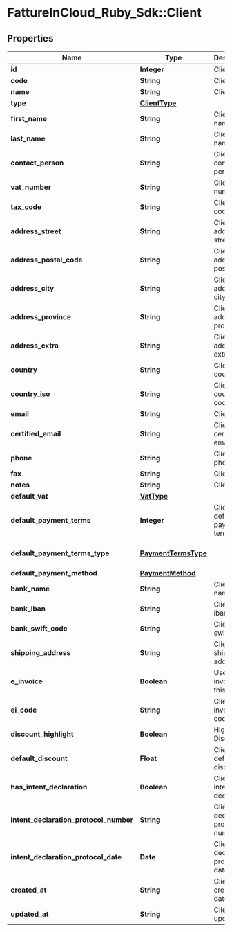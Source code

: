 # FattureInCloud_Ruby_Sdk::Client

## Properties

| Name | Type | Description | Notes |
| ---- | ---- | ----------- | ----- |
| **id** | **Integer** | Client id | [optional] |
| **code** | **String** | Client code | [optional] |
| **name** | **String** | Client name | [optional] |
| **type** | [**ClientType**](ClientType.md) |  | [optional] |
| **first_name** | **String** | Client first name | [optional] |
| **last_name** | **String** | Client last name | [optional] |
| **contact_person** | **String** | Client contact person | [optional] |
| **vat_number** | **String** | Client vat number | [optional] |
| **tax_code** | **String** | Client tax code | [optional] |
| **address_street** | **String** | Client address street | [optional] |
| **address_postal_code** | **String** | Client address postal code | [optional] |
| **address_city** | **String** | Client address city | [optional] |
| **address_province** | **String** | Client address province | [optional] |
| **address_extra** | **String** | Client address extra info | [optional] |
| **country** | **String** | Client country | [optional] |
| **country_iso** | **String** | Client country iso code | [optional] |
| **email** | **String** | Client email | [optional] |
| **certified_email** | **String** | Client certified email | [optional] |
| **phone** | **String** | Client phone | [optional] |
| **fax** | **String** | Client fax | [optional] |
| **notes** | **String** | Client extra | [optional] |
| **default_vat** | [**VatType**](VatType.md) |  | [optional] |
| **default_payment_terms** | **Integer** | Client default payment terms | [optional] |
| **default_payment_terms_type** | [**PaymentTermsType**](PaymentTermsType.md) |  | [optional][default to &#39;standard&#39;] |
| **default_payment_method** | [**PaymentMethod**](PaymentMethod.md) |  | [optional] |
| **bank_name** | **String** | Client bank name | [optional] |
| **bank_iban** | **String** | Client bank iban | [optional] |
| **bank_swift_code** | **String** | Client bank swift code | [optional] |
| **shipping_address** | **String** | Client shipping address | [optional] |
| **e_invoice** | **Boolean** | Use e-invoices for this entity | [optional] |
| **ei_code** | **String** | Client e-invoice code  | [optional] |
| **discount_highlight** | **Boolean** | Highlight Discount | [optional] |
| **default_discount** | **Float** | Client default discount | [optional] |
| **has_intent_declaration** | **Boolean** | Client has intent declaration | [optional] |
| **intent_declaration_protocol_number** | **String** | Client intent declaration protocol number | [optional] |
| **intent_declaration_protocol_date** | **Date** | Client intent declaration protocol date | [optional] |
| **created_at** | **String** | Client creation date | [optional] |
| **updated_at** | **String** | Client last update date | [optional] |

